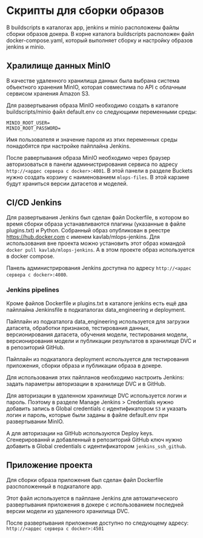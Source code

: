 # Скрипты для сборки образов

В buildscripts в каталогах app, jenkins и minio расположены файлы сборки образов докера. В корне каталога buildscripts расположен файл docker-compose.yaml, который выполняет сборку и настройку образов jenkins и minio.

## Хралилище данных MinIO

В качестве удаленного хранилища данных была выбрана система объектного хранения MinIO, которая совместима по API с облачным сервисом хранения Amazon S3.

Для развертывания образа MinIO необходимо создать в каталоге buildscripts/minio файл default.env со следующими переменными среды:

```env
MINIO_ROOT_USER=
MINIO_ROOT_PASSWORD=
```

Имя пользователя и значение пароля из этих переменных среды понадобятся при настройке пайплайна Jenkins.

После равертывания образа MinIO необходимо через браузер авторизоваться в панели администрирования сервиса по адресу `http://<ардес сервера с docker>:4001`. В этой панели в разделе Buckets нужно создать корзину с наименованием `mlops-files`. В этой карзине будут храниться версии датасетов и моделей.

## CI/CD Jenkins

Для развертывания Jenkins был сделан файл Dockerfile, в котором во время сборки образа устанавливаются плагины (указанные в файле plugins.txt) и Python. Собранный образ опубликован в реестре https://hub.docker.com с именем kavlab/mlops-jenkins. Для использования вне проекта можно установить этот образ командой `docker pull kavlab/mlops-jenkins`. А в этом проекте образ используется в docker compose.

Панель администрирования Jenkins доступна по адресу `http://<ардес сервера с docker>:4080`.

### Jenkins pipelines

Кроме файлов Dockerfile и plugins.txt в каталоге jenkins есть ещё два пайплайна Jenkinsfile в подкаталогах data_engineering и deployment.

Пайплайн из подкаталога data_engineering используется для загрузки датасета, обработки признаков, тестирования данных, версионирования датасета, обучения модели, тестирования модели, версионирования модели и публикации результатов в хранилище DVC и в репозиторий GitHub.

Пайплайн из подкаталога deployment используется для тестирования приложения, сборки образа и публикации образа в докере.

Для использования этих пайпланов необходимо настроить Jenkins: задать параметры авторизации в хранилище DVC и в GitHub.

Для авторизации в удаленном хранилище DVC используется логин и пароль. Поэтому в разделе Manage Jenkins > Credentials нужно добавить запись в Global credentials с идентификатором `S3` и указать логин и пароль, которые были заданы в файле default.env при развертывании MinIO.

А для авторизации на GitHub используются Deploy keys. Сгенерированнй и добавленный в репозиторий GitHub ключ нужно добавить в Global credentials с идентификатором `jenkins_ssh_github`.

## Приложение проекта

Для сборки образа приложения был сделан файл Dockerfile разсположенный в подкаталоге app.

Этот файл используется в пайплане Jenkins для автоматического развертывания приложения в докере с использованием последней версии модели из удаленного хранилища DVC.

После развертывания приложение доступно по следующему адресу: `http://<ардес сервера с docker>:4501`
